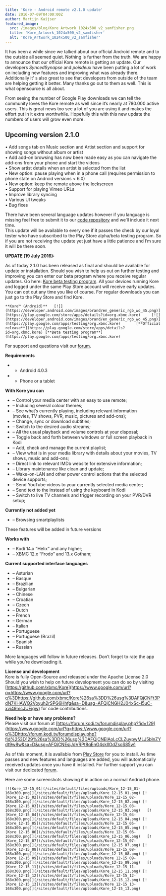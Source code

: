 ```yaml
---
title: 'Kore - Android remote v2.1.0 update'
date: 2016-07-09T04:00:00Z
author: Martijn Kaijser
featured_image:
  src: /images/blog/Kore_Artwork_1024x500_v2_samfisher.png
  title: 'Kore_Artwork_1024x500_v2_samfisher'
  alt: 'Kore_Artwork_1024x500_v2_samfisher'
---
```

It has been a while since we talked about our official Android remote and to the outside all seemed quiet. Nothing is further from the truth. We are happy to announce that our official Kore remote is getting an update. Our developers *SyncedSynapse* and *poisdeux* have been putting a lot of work on including new features and improving what was already there. Additionally it’ s also great to see that developers from outside of the team are helping getting it better. Many thanks go out to them as well. This is what opensource is all about.

 From seeing the number of Google Play downloads we can tell the community loves the Kore remote as well since it’s nearly at 780.000 active users. This is great news too see a lot of you are using it and makes the effort put in it extra worthwhile. Hopefully this with this new update the numbers of users will grow even more.

 Upcoming version 2.1.0
----------------------

 • Add songs tab on Music section and Artist section and support for showing songs without album or artist  
 • Add add-on browsing has now been made easy as you can navigate the add-ons from your phone and start the videos  
 • Show artist details when an artist is selected from the list  
 • New option: pause playing when in a phone call (requires permission to phone state on Android versions \< 6.0)  
 • New option: keep the remote above the lockscreen  
 • Support for playing Vimeo URLs  
 • Improve library syncing  
 • Various UI tweaks  
 • Bug fixes

 There have been several language updates however if you language is missing feel free to submit it to our [code repository](https://github.com/xbmc/Kore) and we’ll include it next time.  
 This update will be available to every one if it passes the check by our loyal tester who have subscribed to the Play Store alpha/beta testing program. So if you are not receiving the update yet just have a little patience and I’m sure it will be there soon.

 **UPDATE (19 July 2016):**

 As of today 2.1.0 has been released as final and should be available for update or installation. Should you wish to help us out on further testing and improving you can enter our beta program where you receive regular updates. Go here: [Kore beta testing program](https://play.google.com/apps/testing/org.xbmc.kore). All your devices running Kore and logged under the same Play Store account will receive early updates. You can opt out any time you like of course. For regular downloads you can just go to the Play Store and find Kore.

    **Kore™ (Android)**   [![](https://developer.android.com/images/brand/en_generic_rgb_wo_45.png)](https://play.google.com/store/apps/details?id=org.xbmc.kore)     [![](https://developer.android.com/images/brand/en_generic_rgb_wo_45.png)](https://play.google.com/apps/testing/org.xbmc.kore)       [**Official release**](https://play.google.com/store/apps/details?id=org.xbmc.kore) [**Beta testing program**](https://play.google.com/apps/testing/org.xbmc.kore)     

 For support and questions visit our [forum](https://forum.kodi.tv/forumdisplay.php?fid=129).

  

 **Requirements**

 
 * - Android 4.0.3
 * - Phone or a tablet
 
 **With Kore you can**

 
 * – Control your media center with an easy to use remote;
 * – Including several colour themes;
 * – See what’s currently playing, including relevant information  
 (movies, TV shows, PVR, music, pictures and add-ons);
 * – Change, sync or download subtitles;
 * – Switch to the desired audio streams;
 * – All the usual playback and volume controls at your disposal;
 * – Toggle back and forth between windows or full screen playback in Kodi
 * – Add, check and manage the current playlist;
 * – View what is in your media library with details about your movies, TV shows, music and add-ons;
 * – Direct link to relevant IMDb website for extensive information;
 * – Library maintenance like clean and update;
 * – Wake-on-LAN and other power control actions that the selected device supports;
 * – Send YouTube videos to your currently selected media center;
 * – Send text to the instead of using the keyboard in Kodi
 * – Switch to live TV channels and trigger recording on your PVR/DVR setup;
 
 **Currently not added yet**

 
 * – Browsing smartplaylists
 
 These features will be added in future versions

 **Works with**

 
 * – Kodi 14.x “Helix” and any higher;
 * – XBMC 12.x “Frodo” and 13.x Gotham;
 
 **Current supported interface languages**

 
 * – Asturian
 * – Basque
 * – Brazilian
 * – Bulgarian
 * – Chinese
 * – Croatian
 * – Czech
 * – Dutch
 * – French
 * – German
 * – Italian
 * – Portuguese
 * – Portuguese (Brazil)
 * – Spanish
 * – Russian
 
 More languages will follow in future releases. Don’t forget to rate the app while you’re downloading it.

 **License and development**  
 Kore is fully Open-Source and released under the Apache License 2.0  
 Should you wish to help on future development you can do so by visiting [https://github.com/xbmc/Kore](https://www.google.com/url?q=https://www.google.com/url?q%3Dhttps://github.com/xbmc/Kore%26sa%3DD%26usg%3DAFQjCNFt3PdN7KHAWQ2Voyuh2rSPG6Hhfg&sa=D&usg=AFQjCNGH2J04xSc-I5uC-xyi49mcJUEigw) for code contributions.

 **Need help or have any problems?**  
 Please visit our forum at [https://forum.kodi.tv/forumdisplay.php?fid=129](https://www.google.com/url?q=https://www.google.com/url?q%3Dhttp://forum.kodi.tv/forumdisplay.php?fid%253D129%26sa%3DD%26usg%3DAFQjCNEIAoLcCLZuypwMLJ5blnZYdt9w8w&sa=D&usg=AFQjCNEsjJdVRPt8qEnG4skIlOdZsoS85w)

 As of this moment, it is available from [Play Store](https://play.google.com/store/apps/details?id=org.xbmc.kore) for you to install. As time passes and new features and languages are added, you will automatically received updates once you have it installed. For further support you can visit our dedicated [forum](https://forum.kodi.tv/forumdisplay.php?fid=129).

 Here are some screenshots showing it in action on a normal Android phone.

  

    [![Kore_12-15_01](/sites/default/files/uploads/Kore_12-15_01-168x300.png)](/sites/default/files/uploads/Kore_12-15_01.png) [![Kore_12-15_02](/sites/default/files/uploads/Kore_12-15_02-168x300.png)](/sites/default/files/uploads/Kore_12-15_02.png) [![Kore_12-15_03](/sites/default/files/uploads/Kore_12-15_03-168x300.png)](/sites/default/files/uploads/Kore_12-15_03.png)   [![Kore_12-15_04](/sites/default/files/uploads/Kore_12-15_04-168x300.png)](/sites/default/files/uploads/Kore_12-15_04.png) [![Kore_12-15_05](/sites/default/files/uploads/Kore_12-15_05-168x300.png)](/sites/default/files/uploads/Kore_12-15_05.png) [![Kore_12-15_06](/sites/default/files/uploads/Kore_12-15_06-168x300.png)](/sites/default/files/uploads/Kore_12-15_06.png)   [![Kore_12-15_07](/sites/default/files/uploads/Kore_12-15_07-168x300.png)](/sites/default/files/uploads/Kore_12-15_07.png) [![Kore_12-15_08](/sites/default/files/uploads/Kore_12-15_08-168x300.png)](/sites/default/files/uploads/Kore_12-15_08.png) [![Kore_12-15_09](/sites/default/files/uploads/Kore_12-15_09-168x300.png)](/sites/default/files/uploads/Kore_12-15_09.png)   [![Kore_12-15_11](/sites/default/files/uploads/Kore_12-15_11-168x300.png)](/sites/default/files/uploads/Kore_12-15_11.png) [![Kore_12-15_12](/sites/default/files/uploads/Kore_12-15_12-168x300.png)](/sites/default/files/uploads/Kore_12-15_12.png) [![Kore_12-15_13](/sites/default/files/uploads/Kore_12-15_13-168x300.png)](/sites/default/files/uploads/Kore_12-15_13.png)     

  